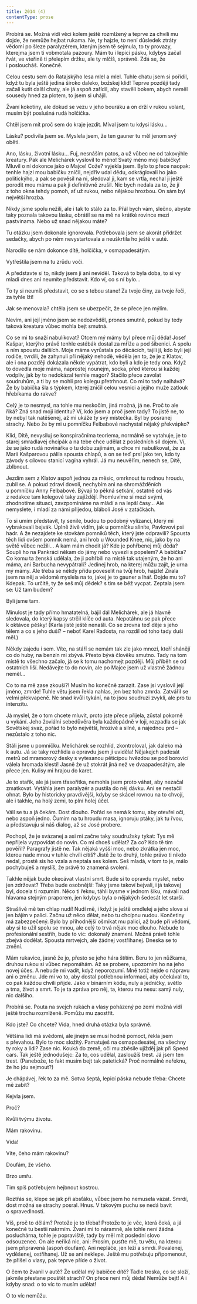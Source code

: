 ```yaml
---
title: 2014 (4)
contentType: prose
---
```


  

Probírá se. Možná vidí věci kolem ještě rozmlžený a teprve za chvíli mu dojde, že nemůže hejbat rukama. Ne, ty hajzle, to není důsledek ztráty vědomí po šleze paralyzérem, kterým jsem tě sejmula, to ty provazy, kterejma jsem ti vobmotala pazoury. Mám tu i lepicí pásku, kdybys začal řvát, ve vteřině ti přelepím držku, ale ty mlčíš, správně. Zdá se, že i posloucháš. Konečně.

Celou cestu sem do Ratajskýho lesa mlel a mlel. Tuhle chatu jsem si pořídil, když tu byla ještě jediná široko daleko, božskej klid! Teprve později tady začali kutit další chaty, ale já aspoň zařídil, aby stavěli bokem, abych neměl sousedy hned za plotem, to jsem si uhájil.

Žvaní kokotiny, ale dokud se vezu v jeho bouráku a on drží v rukou volant, musím být poslušná rudá holčička.

Chtěl jsem mít proč sem do kraje jezdit. Míval jsem tu kdysi lásku…

Lásku? podivila jsem se. Myslela jsem, že ten gauner tu měl jenom svý oběti.

Ano, lásku, životní lásku… Fuj, nesnáším patos, a už vůbec ne od takovýhle kreatury. Pak ale Melichárek vyslovil to méno! Svatý méno mojí babičky! Mluvil o ní dokonce jako o Majce! Cože? vyjekla jsem. Bylo to přece naopak: tenhle hajzl mou babičku zničil, nejdřív udal dědu, odkráglovali ho jako politickýho, a pak se pověsil na ni, sledoval ji, kam se vrtla, nechal ji ještě porodit mou mámu a pak ji definitivně zrušil. Nic bych nedala za to, že jí z toho okna tehdy pomoh, ať už rukou, nebo nějakou hrozbou. On sám byl největší hrozba.

Nikdy jsme spolu nežili, ale i tak to stálo za to. Přál bych vám, slečno, abyste taky poznala takovou lásku, obrátil se na mě na krátké rovince mezi pastvinama. Nebo už snad nějakou máte?

Tu otázku jsem dokonale ignorovala. Potřebovala jsem se akorát přidržet sedačky, abych po něm nevystartovala a neuškrtila ho ještě v autě.

Narodilo se nám dokonce dítě, holčička, v osmapadesátým.

Vytřeštila jsem na tu zrůdu voči.

A představte si to, nikdy jsem ji ani neviděl. Taková to byla doba, to si vy mladí dnes ani neumíte představit. Kdo ví, co s ní bylo…

To ty si neumíš představit, co se s tebou stane! Za tvoje činy, za tvoje řeči, za tyhle lži!

Jak se menovala? chtěla jsem se ubezpečit, že se přece jen mýlím.

Nevím, ani její jméno jsem se nedozvěděl, prones smutně, pokud by tedy taková kreatura vůbec mohla bejt smutná.

Co se mi to snaží nabulíkovat? Otcem mý mámy byl přece můj děda! Josef Kašpar, kterýho právě tenhle estébák dostal za mříže a pod šibenici. A spolu s ním spoustu dalších. Moje máma vyrůstala po děcácích, tajili jí, kdo byli její rodiče, tvrdili, že zahynuli při nějaký nehodě, věděla jen to, že je z Klatov, ale i ona později dokázala někde vypátrat, kdo byli a kdo je tedy ona. Když to dovedla moje máma, naprostej nounejm, socka, před kterou si každej vodpliv, jak by to nedokázal tenhle magor? Stačilo přece zavolat soudruhům, a ti by se mohli pro kolegu přetrhnout. Co mi to tady nalhává? Že by babička šla s týpkem, kterej zničil celou vesnici a jejího muže zatlouk hřebíkama do rakve?

Celý je to nesmysl, na tohle mu neskočím, jiná možná, já ne. Proč to ale řiká? Zná snad moji identitu? Ví, kdo jsem a proč jsem tady? To jistě ne, to by nebyl tak natěšenej, až mi ukáže ty svý místečka. Byl by posranej strachy. Nebo že by mi u pomníčku Felbabové nachystal nějaký překvápko?

Klid, Dítě, nevysiluj se konspiračníma teoriema, normálně se vytahuje, je to starej smradlavej chcípák a na tebe chce udělat z posledních sil dojem. Ví, že se jako rudá novinářka o tu dobu zajímám, a chce mi nabulíkovat, že za Marií Kašparovou pálila spousta chlapů, a on se teď prsí jako ten, kdo ty závody s cílovou stanicí vagína vyhrál. Já mu neuvěřím, nenech se, Dítě, zblbnout.

Jezdím sem z Klatov aspoň jednou za měsíc, omrknout tu rodnou hroudu, zubil se. A pokud zdraví dovolí, nechybím ani na shromážděních u pomníčku Anny Felbabové. Bývají to pěkná setkání, ostatně od vás z redakce tam kolegové taky zajíždějí. Promluvíme si mezi svými, zhodnotíme situaci, zavzpomínáme na mládí a na lepší časy… Ale nemyslete, i mladí za námi přijedou, blábolí José v zatáčkách.

To si umím představit, ty senile, budou to podobný vylízanci, který mi vybrakovali bejvák. Úplně živě vidím, jak u pomníčku sliníte, Pavlovovi psi hadr. A že nezajdete ke stovkám pomníků těch, který jste odpravili? Spousta těch lidí ovšem pomník nemá, ani hrob u Wounded Knee, nic, jako by na světě vůbec nežili… A kam mám chodit já? Kde je pohřbenej můj děda? Šoupli ho na Pankráci někam do jámy nebo vyvezli s popelem? A babička? Co komu ta ženská udělala, že ji pohřbili na místě tak utajeným, že ho ani máma, ani Barbucha nevypátrali? Jedinej hrob, na kterej můžu zajít, je urna mý mámy. Ale třeba se někdy přídu poveselit na tvůj hrob, hajzle! Zírala jsem na něj a vědomě myslela na to, jakej je to gauner a lhář. Dojde mu to? Kdepak. To určitě, ty že seš můj dědek? s tim se běž vycpat. Zeptala jsem se: Už tam budem?

Byli jsme tam.

Minulost je tady přímo hmatatelná, bájil dál Melichárek, ale já hlavně sledovala, do který kapsy strčil klíče od auta. Nepotáhnu se pak přece k oktávce pěšky! (Karla jistě ještě nenašli. Co se zrovna teď děje s jeho tělem a co s jeho duší? – neboť Karel Radosta, na rozdíl od toho tady duši měl.)

Někdy zajedu i sem. Víte, na stáří se nemám tak zle jako mnozí, kteří shánějí co do huby, na benzín mi zbývá. Přesto bývá člověku smutno. Tady na tom místě to všechno začalo, já se k tomu nachomejt později. Můj příběh se od ostatních liší. Nedávejte to do novin, ale po Majce jsem už vlastně žádnou neměl…

Co to na mě zase zkouší?! Musím ho konečně zarazit. Zase jsi vyslovil její jméno, zmrde! Tuhle větu jsem řekla nahlas, jen bez toho zmrda. Zatvářil se velmi překvapeně. Ne snad kvůli tykání, na to jsou soudruzi zvyklí, ale pro tu intenzitu.

Já myslel, že o tom chcete mluvit, proto jste přece přijela, zůstal pokorně u vykání. Jeho žoviální sebedůvěra byla každopádně v loji, rozpadla se jak Sovětskej svaz, pořád to bylo největší, hrozivé a silné, a najednou prd – nezůstalo z toho nic.

Stáli jsme u pomníčku. Melichárek se rozhlíd, zkontroloval, jak daleko má k autu. Já se taky rozhlídla a opravdu jsem ji uviděla! Nějakejch padesát metrů od mramorový desky s vytesanou pěticípou hvězdou se pod borovicí válela hromada klestí! Jasně že už stokrát jiná než ve dvaapadesátým, ale přece jen. Kulisy mi hrajou do karet.

Je to stařík, ale já jsem třasořitka, nemohla jsem proto váhat, aby nezačal zmatkovat. Vytáhla jsem paralyzér a pustila do něj dávku. Ani se nestačil ohnat. Bylo by historicky pravdivější, kdyby se skácel rovnou na to chvojí, ale i takhle, na holý zemi, to plní holej účel.

Válí se tu a já čekám. Dost dlouho. Pořád se nemá k tomu, aby otevřel oči, nebo aspoň jedno. Čumím na tu hroudu masa, ignoruju ptáky, jak tu řvou, a představuju si náš dialog, až se José probere.

Pochopí, že je svázanej a asi mi začne taky soudružsky tykat: Tys mě nepřijela vyzpovídat do novin. Co mi chceš udělat? Za co? Kdo tě tím pověřil? Paragrafy jistě ne. Tak nějaká vyšší moc, nebo zkrátka jen moc, kterou nade mnou v tuhle chvíli cítíš? Jistě že to druhý, tohle právo ti nikdo nedal, prostě sis ho vzala a neptala ses kolem. Seš mladá, v tom to je, málo pochybuješ a myslíš, že právě to znamená svolení.

Takhle nějak bude okecávat vlastní smrt. Bude si to opravdu myslet, nebo jen zdržovat? Třeba bude osobnější: Taky jsme takoví bejvali, i já takovej byl, docela ti rozumím. Něco ti řeknu, táhli bysme v jednom šiku, mávali nad hlavama stejným praporem, jen kdybys byla o nějakých šedesát let starší.

Strašlivě mě ten chlap nudí! Nudí mě, i když je ještě omdlelej a jeho slova si jen bájím v palici. Začnu už něco dělat, nebo tu chcípnu nudou. Končetiny má zabezpečený. Bylo by příhodnější ošmikat mu palici, až bude při vědomí, aby si to užil spolu se mnou, ale celý to trvá nějak moc dlouho. Nebude to profesionální sestřih, bude to víc: dokonalý znamení. Možná právě tohle zbejvá dodělat. Spousta mrtvejch, ale žádnej vostřihanej. Dneska se to změní.

Mám rukavice, jasně že jo, přesto se jeho hára štítím. Beru to jen nůžkama, druhou rukou si vůbec nepomáhám. Až se probere, upozorním ho na jeho novej účes. A nebude mi vadit, když neporozumí. Mně totiž nejde o nápravu ani o změnu. Jde mi vo to, aby dostal potřebnou informaci, aby očekával to, co pak každou chvíli přijde. Jako v binárním kódu, nuly a jedničky, světlo a tma, život a smrt. To je ta zpráva pro něj, ta, kterou mu nesu: samý nuly, nic dalšího.

Probírá se. Pouta na svejch rukách a vlasy poházený po zemi možná vidí ještě trochu rozmlženě. Pomůžu mu zaostřit.

Kdo jste? Co chcete? Vida, hned druhá otázka byla správně.

Většina lidí má svědomí, ale jinejm se musí hodně pomoct, řekla jsem s převahou. Bylo to moc složitý. Pamatuješ na osmapadesátej, na všechny ty roky a lidi? Zase nic. Kouká do země, oči mu zběsile ujížděj jak při Speed cars. Tak ještě jednodušejc: Za to, cos udělal, zasloužíš trest. Já jsem ten trest. (Panebože, to fakt musim bejt tak patetická? Proč normálně neřeknu, že ho jdu sejmout?)

Je chápávej, řek to za mě. Sotva šeptá, lepicí páska nebude třeba: Chcete mě zabít?

Kejvla jsem.

Proč?

Kvůli tvýmu životu.

Mám rakovinu.

Vida!

Víte, čeho mám rakovinu?

Doufám, že všeho.

Brzo umřu.

Tim spíš potřebujem hejbnout kostrou.

Roztřás se, klepe se jak při absťáku, vůbec jsem ho nemusela vázat. Smrdí, dost možná se strachy posral. Hnus. V takovým puchu se nedá bavit o spravedlnosti.

Víš, proč to dělám? Protože je to třeba! Protože to je věc, která čeká, a já konečně tu bestii nakrmím. Žvaní mi to náramně, ale tohle není žádná posluchárna, tohle je popraviště, tady by měl mít poslední slovo odsouzenec. On ale neřiká nic, ani: Prosím, pusťte mě, tu větu, na kterou jsem připravená (aspoň doufám). Ani nepláče, jen leží a smrdí. Povalenej, vyděšenej, ostřihanej. Už se ani neklepe. Ještě mu potřebuju připomenout, že přišel o vlasy, pak teprve příde o život.

O čem to žvanil v autě? Že udělal mý babičce dítě? Tadle troska, co se složí, jakmile přestane pouštět strach? On přece není můj děda! Nemůže bejt! A i kdyby snad: o to víc to musím udělat!

O to víc nemůžu.
